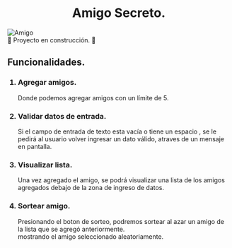 <h1 align="center">Amigo Secreto.</h1>


![Amigo](https://github.com/user-attachments/assets/e1b18ba8-b4d7-4229-9e4d-395f5ac8b18f)
</br>
:construction: Proyecto en construcción. :construction:

<h2>Funcionalidades.</h2>
<ol>
  <h3><li>Agregar amigos.</li></h3>
  <p>Donde podemos agregar amigos con un límite de 5.</p>
  <h3><li>Validar datos de entrada.</li></h3>
  <p>Si el campo de entrada de texto esta vacía o tiene un espacio , se le pedirá al usuario volver ingresar un dato válido, atraves de un mensaje en pantalla.</p>
  <h3><li>Visualizar lista.</li></h3>
  <p>Una vez agregado el amigo, se podrá visualizar una lista de los amigos agregados debajo de la zona de ingreso de datos.</p>
  <h3><li>Sortear amigo.</li></h3>
  <p>Presionando el boton de sorteo, podremos sortear al azar un amigo de la lista que se agregó anteriormente.</br>
mostrando el amigo seleccionado aleatoriamente.</p>
</ol>
